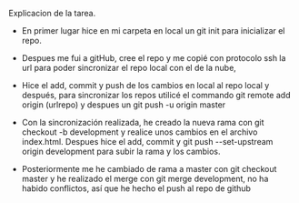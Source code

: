 Explicacion de la tarea.

- En primer lugar hice en mi carpeta en local un git init para inicializar el repo.

- Despues me fui a gitHub, cree el repo y me copié con protocolo ssh la url para poder sincronizar el repo local con el de la nube,

- Hice el add, commit y push de los cambios en local al repo local y después, para sincronizar los repos utilicé el commando git remote add origin (urlrepo) y despues un git push -u origin master

- Con la sincronización realizada, he creado la nueva rama con git checkout -b development y realice unos cambios en el archivo index.html. Despues hice el add, commit y git push --set-upstream origin development para subir la rama y los cambios.

- Posteriormente me he cambiado de rama a master con git checkout master y he realizado el merge con git merge development, no ha habido conflictos, así que he hecho el push al repo de github
